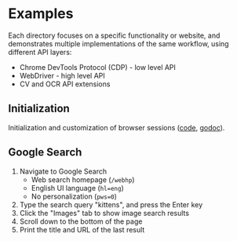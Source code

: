 # Examples

Each directory focuses on a specific functionality or website, and demonstrates
multiple implementations of the same workflow, using different API layers:

* Chrome DevTools Protocol (CDP) - low level API
* WebDriver - high level API
* CV and OCR API extensions

## Initialization

Initialization and customization of browser sessions ([code](./init/main.go),
[godoc](https://pkg.go.dev/github.com/daabr/chrome-vision/examples/init)).

## Google Search

1. Navigate to Google Search
   * Web search homepage (`/webhp`)
   * English UI language (`hl=eng`)
   * No personalization (`pws=0`)
2. Type the search query "kittens", and press the Enter key
3. Click the "Images" tab to show image search results
4. Scroll down to the bottom of the page
5. Print the title and URL of the last result
